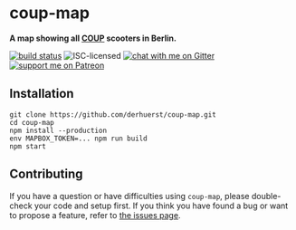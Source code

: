 # coup-map

**A map showing all [COUP](https://joincoup.com/) scooters in Berlin.**

[![build status](https://api.travis-ci.org/derhuerst/coup-map.svg?branch=master)](https://travis-ci.org/derhuerst/coup-map)
![ISC-licensed](https://img.shields.io/github/license/derhuerst/coup-map.svg)
[![chat with me on Gitter](https://img.shields.io/badge/chat%20with%20me-on%20gitter-512e92.svg)](https://gitter.im/derhuerst)
[![support me on Patreon](https://img.shields.io/badge/support%20me-on%20patreon-fa7664.svg)](https://patreon.com/derhuerst)


## Installation

```shell
git clone https://github.com/derhuerst/coup-map.git
cd coup-map
npm install --production
env MAPBOX_TOKEN=... npm run build
npm start
```


## Contributing

If you have a question or have difficulties using `coup-map`, please double-check your code and setup first. If you think you have found a bug or want to propose a feature, refer to [the issues page](https://github.com/derhuerst/coup-map/issues).
